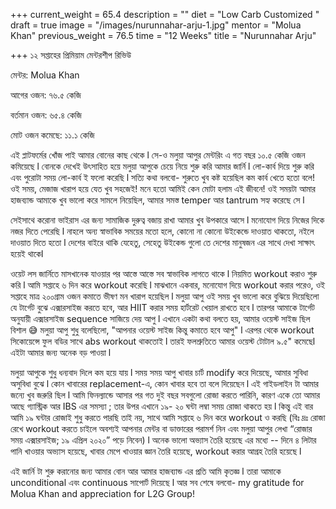 +++
current_weight = 65.4
description = ""
diet = "Low Carb Customized "
draft = true
image = "/images/nurunnahar-arju-1.jpg"
mentor = "Molua Khan"
previous_weight = 76.5
time = "12 Weeks"
title = "Nurunnahar Arju"

+++
১২ সপ্তাহের প্রিমিয়াম মেন্টরশীপ রিভিউ

মেন্টর: Molua Khan

আগের ওজন: ৭৬.৫ কেজি

বর্তমান ওজন: ৬৫.৪ কেজি

মোট ওজন কমেছে: ১১.১ কেজি

এই প্লাটফর্মের খোঁজ পাই আমার বোনের কাছ থেকে l সে-ও মলুয়া আপুর মেন্টরিং এ গত বছর ১০.৫ কেজি ওজন কমিয়েছে l বোনকে দেখেই উৎসাহিত হয়ে মলুয়া আপুকে চেয়ে নিয়ে শুরু করি আমার জার্নি l লো-কার্ব দিয়ে শুরু করি এবং পুরোটা সময় লো-কার্ব ই ফলো করেছি l সত্যি কথা বলবো- শুরুতে খুব কষ্ট হয়েছিল কম কার্ব খেতে হতো বলে! ওই সময়, মেজাজ খারাপ হয়ে যেত খুব সহজেই! মনে হতো আমিই কেন মোটা হলাম এই জীবনে! ওই সময়টা আমার হাজব্যান্ড আমাকে খুব ভালো করে সামলে নিয়েছিল, আমার সমস্ত temper আর tantrum সহ্য করেছে সে l

সেইসাথে করোনা ভাইরাস এর জন্য সামাজিক দুরুত্ব বজায় রাখা আমার খুব উপকারে আসে l মনোযোগ দিয়ে নিজের দিকে নজর দিতে পেরেছি l নাহলে অন্য স্বাভাবিক সময়ের মতো হলে, কোনো না কোনো উইকেন্ডে দাওয়াত থাকতো, নইলে দাওয়াত দিতে হতো l দেশের বাইরে থাকি যেহেতু, সেহেতু উইকেন্ড গুলো তে দেশের মানুষজন এর সাথে দেখা সাক্ষাৎ হয়েই থাকেl

ওয়েট লস জার্নিতে মাসখানেক যাওয়ার পর আস্তে আস্তে সব স্বাভাবিক লাগতে থাকে l নিয়মিত workout করাও শুরু করি l আমি সপ্তাহে ৬ দিন করে workout করেছি l মাঝখানে একবার, মনোযোগ দিয়ে workout করার পরেও, ওই সপ্তাহে মাত্র ২০০গ্রাম ওজন কমাতে ভীষণ মন খারাপ হয়েছিল l মলুয়া আপু ওই সময় খুব ভালো করে বুঝিয়ে দিয়েছিলো যে টার্গেট বুঝে এক্সারসাইজ করতে হবে, আর HIIT করার সময় হার্টরেট খেয়াল রাখতে হবে l তারপর আমাকে টার্গেট অনুযায়ী এক্সারসাইজ sequence সাজিয়ে দেয় আপু l এখানে একটা কথা বলতে হয়, আমার ওয়েস্ট সাইজ ছিল বিশাল 😅 মলুয়া আপু শুধু বলেছিলো, "আপনার ওয়েস্ট সাইজ কিন্তু কমাতে হবে আপু" l এরপর থেকে workout সিকোয়েন্সে ফুল বডির সাথে abs workout থাকতোই l তারই ফলশ্রুতিতে আমার ওয়েস্ট টোটাল ৯.৫" কমেছেl এইটা আমার জন্য অনেক বড় পাওয়া l

মলুয়া আপুকে শুধু ধন্যবাদ দিলে কম হয়ে যায় l সময় সময় আপু খাবার চার্ট modify করে দিয়েছে, আমার সুবিধা অসুবিধা বুঝে l কোন খাবারের replacement-এ, কোন খাবার হবে তা বলে দিয়েছেন l এই গাইডলাইন টা আমার জন্যে খুব জরুরি ছিল l আমি ফিনল্যান্ডে আসার পর গত দুই বছর সবগুলো রোজা করতে পারিনি, কারণ একে তো আমার আছে গ্যাস্ট্রিক আর IBS এর সমস্যা ; তার উপর এখানে ১৯- ২০ ঘন্টা লম্বা সময় রোজা থাকতে হয় l কিন্তু এই বার আমি ১৯ ঘন্টার রোজাই শুধু করতে পারছি তাই নয়, সাথে আমি সপ্তাহে ৬ দিন করে workout ও করছি (বিঃ দ্রঃ রোজা রেখে workout করতে চাইলে অবশ্যই আপনার মেন্টর বা ডাক্তারের পরামর্শ নিন এবং মলুয়া আপুর লেখা “রোজার সময় এক্সারসাইজ; ১৯ এপ্রিল ২০২০” পড়ে নিবেন) l অনেক ভালো অভ্যাস তৈরি হয়েছে এর মধ্যে -- দিনে ৪ লিটার পানি খাওয়ার অভ্যাস হয়েছে, খাবার মেপে খাওয়ার জ্ঞান তৈরি হয়েছে, workout করার আগ্রহ তৈরি হয়েছে l

এই জার্নি টা শুরু করানোর জন্য আমার বোন আর আমার হাজব্যান্ড এর প্রতি আমি কৃতজ্ঞ l তারা আমাকে unconditional এবং continuous সাপোর্ট দিয়েছে l আর সব শেষে বলবো- my gratitude for Molua Khan and appreciation for L2G Group!